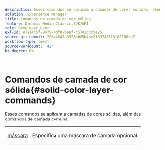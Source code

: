 ```yaml
---
description: Esses comandos se aplicam a camadas de cores sólidas, além dos comandos de camada comuns.
solution: Experience Manager
title: Comandos de camada de cor sólida
feature: Dynamic Media Classic,SDK/API
role: Developer,User
exl-id: e7a14c5f-9479-4df0-beef-c5792dcc5a25
source-git-commit: 206e4643e3926cb85b4be2189743578f88180be7
workflow-type: tm+mt
source-wordcount: '42'
ht-degree: 0%

---
```


# Comandos de camada de cor sólida{#solid-color-layer-commands}

Esses comandos se aplicam a camadas de cores sólidas, além dos comandos de camada comuns.

<table id="simpletable_4E563E4C797E45F390340258170BDCE4"> 
 <tr class="strow"> 
  <td class="stentry"> <p><a href="../../../../../../is-api/http-ref/image-serving-api-ref/c-http-protocol-reference/c-command-reference/r-mask.md#reference-922254e027404fb890b850e2723ee06e" type="reference" format="dita" scope="local"> máscara</a> </p> </td> 
  <td class="stentry"> <p>Especifica uma máscara de camada opcional. </p></td> 
 </tr> 
</table>
